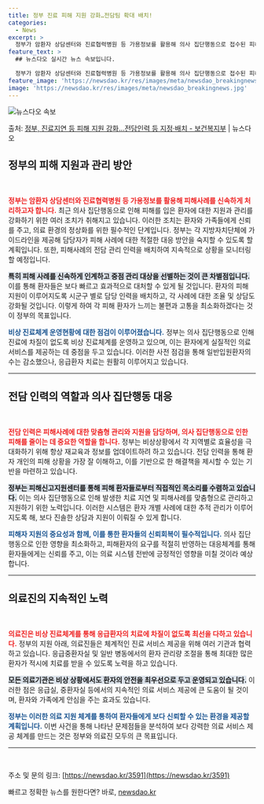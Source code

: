 ```yaml
---
title: 정부 진료 피해 지원 강화…전담팀 확대 배치!
categories:
  - News
excerpt: >
  정부가 암환자 상담센터와 진료협력병원 등 가용정보를 활용해 의사 집단행동으로 접수된 피해사례에 대한 즉시 처…
feature_text: >
  ## 뉴스다오 실시간 뉴스 속보입니다.

  정부가 암환자 상담센터와 진료협력병원 등 가용정보를 활용해 의사 집단행동으로 접수된 피해사례에 대한 즉시 처…
feature_image: 'https://newsdao.kr/res/images/meta/newsdao_breakingnews.jpg'
image: 'https://newsdao.kr/res/images/meta/newsdao_breakingnews.jpg'
---
```


![뉴스다오 속보](https://newsdao.kr/res/images/meta/newsdao_breakingnews.jpg)

<p>출처: <a href="https://newsdao.kr/3591" rel="dofollow">정부, 진료지연 등 피해 지원 강화…전담인력 등 지정·배치 - 보건복지부</a> | 뉴스다오</p>

<h2 data-ke-size="size26">정부의 피해 지원과 관리 방안</h2>

<p data-ke-size="size16">&nbsp;</p>

<b><span style="color: #ee2323;">정부는 암환자 상담센터와 진료협력병원 등 가용정보를 활용해 피해사례를 신속하게 처리하고자 합니다.</span></b> 최근 의사 집단행동으로 인해 피해를 입은 환자에 대한 지원과 관리를 강화하기 위한 여러 조치가 취해지고 있습니다. 이러한 조치는 환자와 가족들에게 신뢰를 주고, 의료 환경의 정상화를 위한 필수적인 단계입니다. 정부는 각 지방자치단체에 가이드라인을 제공해 담당자가 피해 사례에 대한 적절한 대응 방안을 숙지할 수 있도록 할 계획입니다. 또한, 피해사례의 전담 관리 인력을 배치하여 지속적으로 상황을 모니터링할 예정입니다.

<b><span style="background-color: #21538527;">특히 피해 사례를 신속하게 인계하고 중점 관리 대상을 선별하는 것이 큰 차별점입니다.</span></b> 이를 통해 환자들은 보다 빠르고 효과적으로 대처할 수 있게 될 것입니다. 환자의 피해 지원이 이루어지도록 시군구 별로 담당 인력을 배치하고, 각 사례에 대한 조율 및 상담도 강화될 것입니다. 이렇게 하여 각 피해 환자가 느끼는 불편과 고통을 최소화하겠다는 것이 정부의 목표입니다.

<b><span style="color: #1a5490;">비상 진료체계 운영현황에 대한 점검이 이루어졌습니다.</span></b> 정부는 의사 집단행동으로 인해 진료에 차질이 없도록 비상 진료체계를 운영하고 있으며, 이는 환자에게 실질적인 의료 서비스를 제공하는 데 중점을 두고 있습니다. 이러한 사전 점검을 통해 일반입원환자의 수는 감소했으나, 응급환자 치료는 원활히 이루어지고 있습니다. 

<hr>

<h2 data-ke-size="size26">전담 인력의 역할과 의사 집단행동 대응</h2>

<p data-ke-size="size16">&nbsp;</p>

<b><span style="color: #ee2323;">전담 인력은 피해사례에 대한 맞춤형 관리와 지원을 담당하며, 의사 집단행동으로 인한 피해를 줄이는 데 중요한 역할을 합니다.</span></b> 정부는 비상상황에서 각 지역별로 효율성을 극대화하기 위해 항상 재교육과 정보를 업데이트하려 하고 있습니다. 전담 인력을 통해 환자 개인의 피해 상황을 가장 잘 이해하고, 이를 기반으로 한 해결책을 제시할 수 있는 기반을 마련하고 있습니다.

<b><span style="background-color: #21538527;">정부는 피해신고지원센터를 통해 피해 환자들로부터 직접적인 목소리를 수렴하고 있습니다.</span></b> 이는 의사 집단행동으로 인해 발생한 치료 지연 및 피해사례를 맞춤형으로 관리하고 지원하기 위한 노력입니다. 이러한 시스템은 환자 개별 사례에 대한 추적 관리가 이루어지도록 해, 보다 진솔한 상담과 지원이 이뤄질 수 있게 합니다.

<b><span style="color: #1a5490;">피해자 지원의 중요성과 함께, 이를 통한 환자들의 신뢰회복이 필수적입니다.</span></b> 의사 집단행동으로 인한 영향을 최소화하고, 피해환자의 요구를 적절히 반영하는 대응체계를 통해 환자들에게는 신뢰를 주고, 이는 의료 시스템 전반에 긍정적인 영향을 미칠 것이라 예상합니다.

<hr>

<h2 data-ke-size="size26">의료진의 지속적인 노력</h2>

<p data-ke-size="size16">&nbsp;</p>

<b><span style="color: #ee2323;">의료진은 비상 진료체계를 통해 응급환자의 치료에 차질이 없도록 최선을 다하고 있습니다.</span></b> 정부의 지원 아래, 의료진들은 체계적인 진료 서비스 제공을 위해 여러 기관과 협력하고 있습니다. 응급중환자실 및 일반 병동에서의 환자 관리량 조절을 통해 최대한 많은 환자가 적시에 치료를 받을 수 있도록 노력을 하고 있습니다.

<b><span style="background-color: #21538527;">모든 의료기관은 비상 상황에서도 환자의 안전을 최우선으로 두고 운영되고 있습니다.</span></b> 이러한 점은 응급실, 중환자실 등에서의 지속적인 의료 서비스 제공에 큰 도움이 될 것이며, 환자와 가족에게 안심을 주는 효과도 있습니다. 

<b><span style="color: #1a5490;">정부는 이러한 의료 지원 체계를 통하여 환자들에게 보다 신뢰할 수 있는 환경을 제공할 계획입니다.</span></b> 이번 사건을 통해 나타난 문제점들을 분석하여 보다 강력한 의료 서비스 제공 체계를 만드는 것은 정부와 의료진 모두의 큰 목표입니다.

<hr>

<p data-ke-size="size16">&nbsp;</p>

주소 및 문의 링크: [https://newsdao.kr/3591](https://newsdao.kr/3591)  

빠르고 정확한 뉴스를 원한다면? 바로, <a href="https://newsdao.kr" rel="dofollow">newsdao.kr</a>


